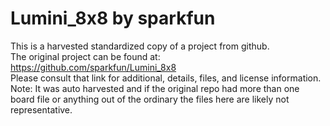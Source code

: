 
# Lumini_8x8 by sparkfun  
This is a harvested standardized copy of a project from github.  
The original project can be found at:  
https://github.com/sparkfun/Lumini_8x8  
Please consult that link for additional, details, files, and license information.  
Note: It was auto harvested and if the original repo had more than one board file or anything out of the ordinary the files here are likely not representative.  
    